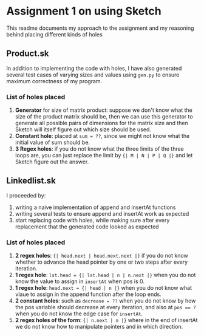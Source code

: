 # Assignment 1 on using Sketch

This readme documents my approach to the assignment and my reasoning behind placing different kinds of holes

## Product.sk

In addition to implementing the code with holes, I have also generated several test cases of varying sizes and values using `gen.py` to ensure maximum correctness of my program.

### List of holes placed

1. **Generator** for size of matrix product: suppose we don't know what the size of the product matrix should be, then we can use this generator to generate all possible pairs of dimensions for the matrix size and then Sketch will itself figure out which size should be used.
2. **Constant hole**: placed at `sum = ??`, since we might not know what the initial value of sum should be.
3. **3 Regex holes**: if you do not know what the three limits of the three loops are, you can just replace the limit by `{| M | N | P | Q |}` and let Sketch figure out the answer.

## Linkedlist.sk

I proceeded by:

1. writing a naive implementation of append and insertAt functions
2. writing several tests to ensure append and insertAt work as expected
3. start replacing code with holes, while making sure after every replacement that the generated code looked as expected

### List of holes placed

1. **2 regex holes**: `{| head.next | head.next.next |}` if you do not know whether to advance the head pointer by one or two steps after every iteration.
2. **1 regex hole**:  `lst.head = {| lst.head | n | n.next |}` when you do not know the value to assign in `insertAt` when pos is 0.
3. **1 regex hole**: `head.next = {| head | n |}` when you do not know what vlaue to assign in the append function after the loop ends.
4. **2 constant holes**: such as `decrease = ??` when you do not know by how the pos variable should decrease at every iteration, and also at `pos == ?` when you do not know the edge case for `insertAt`.
5. **2 regex holes of the form**: `{| n.next | n |}` where in the end of insertAt we do not know how to manipulate pointers and in which direction.